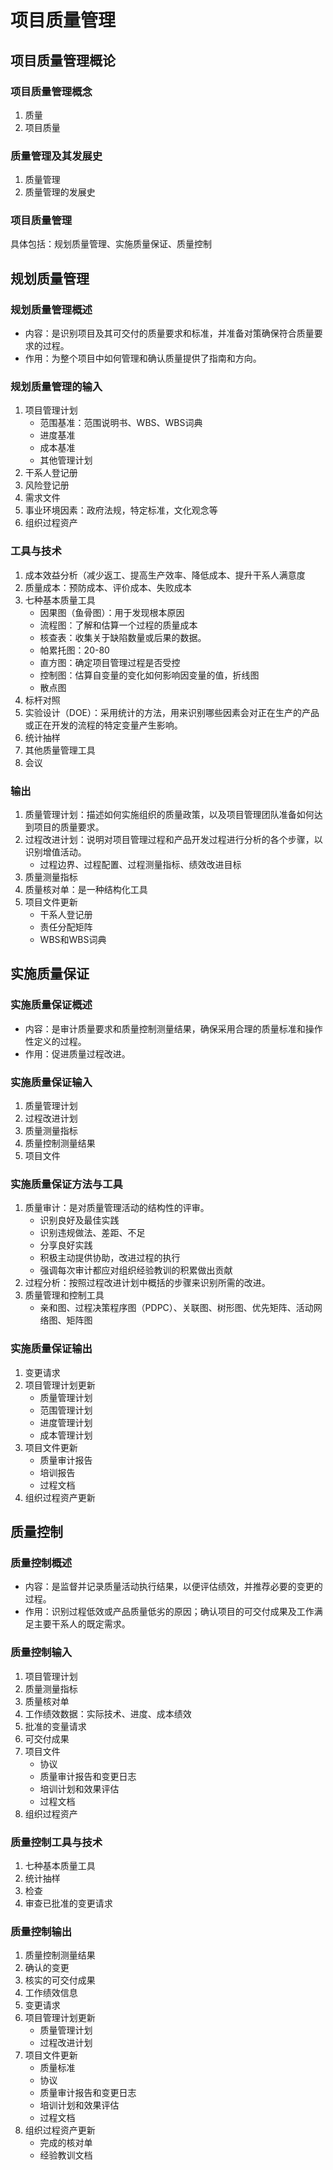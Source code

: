 # 项目质量管理
## 项目质量管理概论
### 项目质量管理概念
1. 质量
2. 项目质量
### 质量管理及其发展史
1. 质量管理
2. 质量管理的发展史
### 项目质量管理
具体包括：规划质量管理、实施质量保证、质量控制

## 规划质量管理
### 规划质量管理概述
- 内容：是识别项目及其可交付的质量要求和标准，并准备对策确保符合质量要求的过程。
- 作用：为整个项目中如何管理和确认质量提供了指南和方向。
### 规划质量管理的输入
1. 项目管理计划
    - 范围基准：范围说明书、WBS、WBS词典
    - 进度基准
    - 成本基准
    - 其他管理计划
2. 干系人登记册
3. 风险登记册
4. 需求文件
5. 事业环境因素：政府法规，特定标准，文化观念等
6. 组织过程资产
### 工具与技术
1. 成本效益分析（减少返工、提高生产效率、降低成本、提升干系人满意度
2. 质量成本：预防成本、评价成本、失败成本
3. 七种基本质量工具
    - 因果图（鱼骨图）：用于发现根本原因
    - 流程图：了解和估算一个过程的质量成本
    - 核查表：收集关于缺陷数量或后果的数据。
    - 帕累托图：20-80
    - 直方图：确定项目管理过程是否受控
    - 控制图：估算自变量的变化如何影响因变量的值，折线图
    - 散点图
4. 标杆对照
5. 实验设计（DOE）：采用统计的方法，用来识别哪些因素会对正在生产的产品或正在开发的流程的特定变量产生影响。
6. 统计抽样
7. 其他质量管理工具
8. 会议
### 输出
1. 质量管理计划：描述如何实施组织的质量政策，以及项目管理团队准备如何达到项目的质量要求。
2. 过程改进计划：说明对项目管理过程和产品开发过程进行分析的各个步骤，以识别增值活动。
    - 过程边界、过程配置、过程测量指标、绩效改进目标
3. 质量测量指标
4. 质量核对单：是一种结构化工具
5. 项目文件更新
    - 干系人登记册
    - 责任分配矩阵
    - WBS和WBS词典

## 实施质量保证
### 实施质量保证概述
- 内容：是审计质量要求和质量控制测量结果，确保采用合理的质量标准和操作性定义的过程。
- 作用：促进质量过程改进。
### 实施质量保证输入
1. 质量管理计划
2. 过程改进计划
3. 质量测量指标
4. 质量控制测量结果
5. 项目文件
### 实施质量保证方法与工具
1. 质量审计：是对质量管理活动的结构性的评审。
    - 识别良好及最佳实践
    - 识别违规做法、差距、不足
    - 分享良好实践
    - 积极主动提供协助，改进过程的执行
    - 强调每次审计都应对组织经验教训的积累做出贡献
2. 过程分析：按照过程改进计划中概括的步骤来识别所需的改进。
3. 质量管理和控制工具
    - 亲和图、过程决策程序图（PDPC）、关联图、树形图、优先矩阵、活动网络图、矩阵图
### 实施质量保证输出
1. 变更请求
2. 项目管理计划更新
    - 质量管理计划
    - 范围管理计划
    - 进度管理计划
    - 成本管理计划
3. 项目文件更新
    - 质量审计报告
    - 培训报告
    - 过程文档
4. 组织过程资产更新

## 质量控制
### 质量控制概述
- 内容：是监督并记录质量活动执行结果，以便评估绩效，并推荐必要的变更的过程。
- 作用：识别过程低效或产品质量低劣的原因；确认项目的可交付成果及工作满足主要干系人的既定需求。
### 质量控制输入
1. 项目管理计划
2. 质量测量指标
3. 质量核对单
4. 工作绩效数据：实际技术、进度、成本绩效
5. 批准的变量请求
6. 可交付成果
7. 项目文件
    - 协议
    - 质量审计报告和变更日志
    - 培训计划和效果评估
    - 过程文档
8. 组织过程资产
### 质量控制工具与技术
1. 七种基本质量工具
2. 统计抽样
3. 检查
4. 审查已批准的变更请求
### 质量控制输出
1. 质量控制测量结果
2. 确认的变更
3. 核实的可交付成果
4. 工作绩效信息
5. 变更请求
6. 项目管理计划更新
    - 质量管理计划
    - 过程改进计划
7. 项目文件更新
    - 质量标准
    - 协议
    - 质量审计报告和变更日志
    - 培训计划和效果评估
    - 过程文档
8. 组织过程资产更新
    - 完成的核对单
    - 经验教训文档
